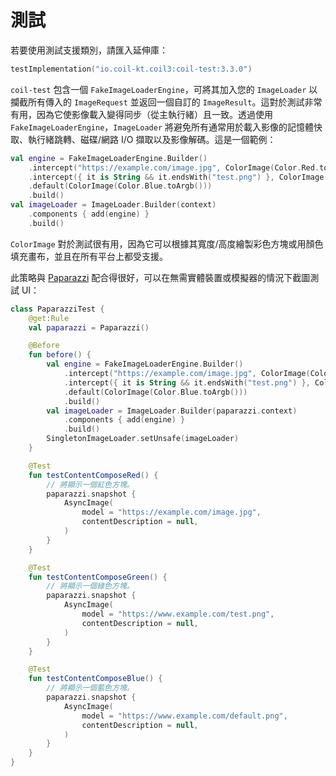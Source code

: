 # 測試

若要使用測試支援類別，請匯入延伸庫：

```kotlin
testImplementation("io.coil-kt.coil3:coil-test:3.3.0")
```

`coil-test` 包含一個 `FakeImageLoaderEngine`，可將其加入您的 `ImageLoader` 以攔截所有傳入的 `ImageRequest` 並返回一個自訂的 `ImageResult`。這對於測試非常有用，因為它使影像載入變得同步（從主執行緒）且一致。透過使用 `FakeImageLoaderEngine`，`ImageLoader` 將避免所有通常用於載入影像的記憶體快取、執行緒跳轉、磁碟/網路 I/O 擷取以及影像解碼。這是一個範例：

```kotlin
val engine = FakeImageLoaderEngine.Builder()
    .intercept("https://example.com/image.jpg", ColorImage(Color.Red.toArgb()))
    .intercept({ it is String && it.endsWith("test.png") }, ColorImage(Color.Green.toArgb()))
    .default(ColorImage(Color.Blue.toArgb()))
    .build()
val imageLoader = ImageLoader.Builder(context)
    .components { add(engine) }
    .build()
```

`ColorImage` 對於測試很有用，因為它可以根據其寬度/高度繪製彩色方塊或用顏色填充畫布，並且在所有平台上都受支援。

此策略與 [Paparazzi](https://github.com/cashapp/paparazzi) 配合得很好，可以在無需實體裝置或模擬器的情況下截圖測試 UI：

```kotlin
class PaparazziTest {
    @get:Rule
    val paparazzi = Paparazzi()

    @Before
    fun before() {
        val engine = FakeImageLoaderEngine.Builder()
            .intercept("https://example.com/image.jpg", ColorImage(Color.Red.toArgb()))
            .intercept({ it is String && it.endsWith("test.png") }, ColorImage(Color.Green.toArgb()))
            .default(ColorImage(Color.Blue.toArgb()))
            .build()
        val imageLoader = ImageLoader.Builder(paparazzi.context)
            .components { add(engine) }
            .build()
        SingletonImageLoader.setUnsafe(imageLoader)
    }

    @Test
    fun testContentComposeRed() {
        // 將顯示一個紅色方塊。
        paparazzi.snapshot {
            AsyncImage(
                model = "https://example.com/image.jpg",
                contentDescription = null,
            )
        }
    }

    @Test
    fun testContentComposeGreen() {
        // 將顯示一個綠色方塊。
        paparazzi.snapshot {
            AsyncImage(
                model = "https://www.example.com/test.png",
                contentDescription = null,
            )
        }
    }

    @Test
    fun testContentComposeBlue() {
        // 將顯示一個藍色方塊。
        paparazzi.snapshot {
            AsyncImage(
                model = "https://www.example.com/default.png",
                contentDescription = null,
            )
        }
    }
}